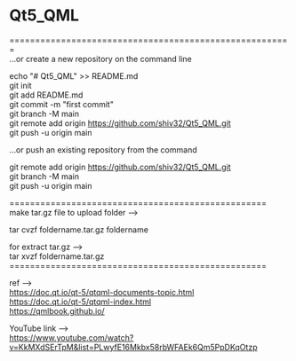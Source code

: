 # Qt5_QML

=======================================================<br/>
…or create a new repository on the command line<br/>

echo "# Qt5_QML" >> README.md<br/>
git init<br/>
git add README.md<br/>
git commit -m "first commit"<br/>
git branch -M main<br/>
git remote add origin https://github.com/shiv32/Qt5_QML.git<br/>
git push -u origin main<br/>

…or push an existing repository from the command <br/>

git remote add origin https://github.com/shiv32/Qt5_QML.git<br/>
git branch -M main<br/>
git push -u origin main<br/>

==================================================<br/>
make tar.gz file to upload folder --><br/>

tar cvzf foldername.tar.gz foldername<br/>

for extract tar.gz --><br/>
tar xvzf foldername.tar.gz<br/>
==================================================<br/>

ref --><br/>
https://doc.qt.io/qt-5/qtqml-documents-topic.html<br/>
https://doc.qt.io/qt-5/qtqml-index.html<br/>
https://qmlbook.github.io/<br/>


YouTube link --><br/>
https://www.youtube.com/watch?v=KkMXdSErTpM&list=PLwyfE16Mkbx58rbWFAEk6Qm5PpDKqOtzp<br/>




